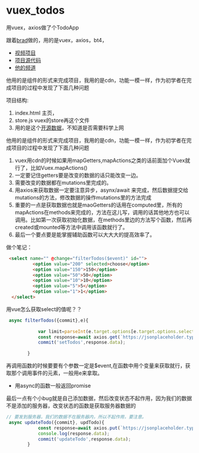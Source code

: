 # vuex_todos
用vuex，axios做了个TodoApp

跟着[brad](https://www.youtube.com/channel/UC29ju8bIPH5as8OGnQzwJyA)做的，用的是vuex，axios，bt4，

* [视频项目](https://www.youtube.com/watch?v=5lVQgZzLMHc)
* [项目源代码](https://github.com/bradtraversy/vuex_todo_manager)
* [他的频道](https://www.youtube.com/channel/UC29ju8bIPH5as8OGnQzwJyA)

他用的是组件的形式来完成项目，我用的是cdn，功能一模一样，作为初学者在完成项目的过程中发现了下面几种问题

项目结构:
  1. index.html  主页，
  2. store.js vuex的store再这个文件
  3. 用的是这个[开源数据](https://jsonplaceholder.typicode.com/todos)，不知道是否需要科学上网


他用的是组件的形式来完成项目，我用的是cdn，功能一模一样，作为初学者在完成项目的过程中发现了下面几种问题

1. vuex用cdn的时候如果用mapGetters,mapActions之类的话前面加个Vuex就行了，比如Vuex.mapActions()
2. 一定要记住getters要是改变的数据的话只能改变一边。
3. 需要改变的数据都在mutations里完成的。
4. 用axios来获取数据一定要注意异步，asynx/await 来完成，然后数据提交给mutations的方法，修改数据的操作mutations里的方法完成
5. 重要的一点是获取数据也就是maoGetters的话用在computed里，所有的mapActions在methods来完成的，方法在这儿写，调用的话其他地方也可以调用。比如第一次获取初始化数据，在methods里边的方法写个函数，然后再created或mounted等方法中调用该函数就行了。
6. 最后一个要点要是能掌握辅助函数可以大大大的提高效率了。

做个笔记：

```html
 <select name="" @change="filterTodos($event)" id="">
          <option value="200" selected>choose</option>
          <option value="150">150</option>
          <option value="50">50</option>
          <option value="10">10</option>
          <option value="5">5</option>
          <option value="1">1</option>
  </select>
```

用vue怎么获取select的值呢？？

```javascript
 async filterTodos({commit},e){
          
            var limit=parseInt(e.target.options[e.target.options.selectedIndex].innerText)
            const response=await axios.get(`https://jsonplaceholder.typicode.com/todos?_limit=${limit}`);
            commit('setTodos',response.data);
            
        }
```
再调用函数的时候要要有个参数一定是$event,在函数中用个变量来获取就行，获取那个调用事件的元素，一般用e来拿取。

* 用async的函数一般返回promise

最后一点有个小bug就是自己添加数据，然后改变状态不起作用，因为我们的数据不是添加的服务器，改变状态的函数是获取服务器数据的

```javascript
// 要发到服务器，我们的数据不在服务器内，所以不起作用，要注意。
 async updateTodo({commit}, updTodo){
            const response=await axios.put(`https://jsonplaceholder.typicode.com/todos/${updTodo.id}`,updTodo);
            console.log(response.data);
            commit('updateTodo',response.data);
        }

```









